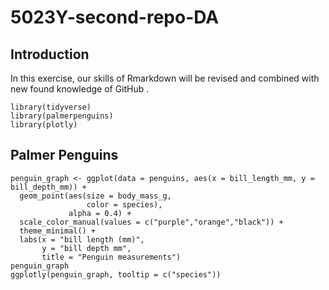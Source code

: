# 5023Y-second-repo-DA
## Introduction
In this exercise, our skills of Rmarkdown will be revised and combined with new found knowledge of GitHub . 

```{r setup, include=FALSE}
library(tidyverse)
library(palmerpenguins)
library(plotly)
```

## Palmer Penguins
```{r, echo=FALSE}
penguin_graph <- ggplot(data = penguins, aes(x = bill_length_mm, y = bill_depth_mm)) +
  geom_point(aes(size = body_mass_g, 
                 color = species),
             alpha = 0.4) +
  scale_color_manual(values = c("purple","orange","black")) +
  theme_minimal() +
  labs(x = "bill length (mm)",
       y = "bill depth mm",
       title = "Penguin measurements")
penguin_graph
ggplotly(penguin_graph, tooltip = c("species"))
```
